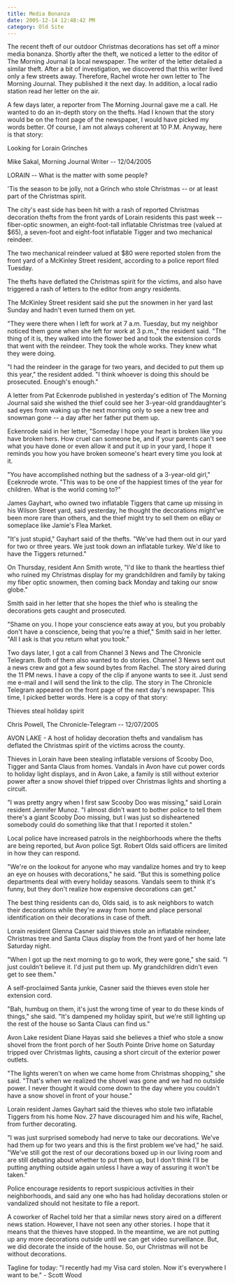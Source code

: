 ```yaml
---
title: Media Bonanza
date: 2005-12-14 12:48:42 PM
category: Old Site
---
```


The recent theft of our outdoor Christmas decorations has set off a minor media bonanza. Shortly after the theft, we noticed a letter to the editor of The Morning Journal (a local newspaper. The writer of the letter detailed a similar theft. After a bit of investigation, we discovered that this writer lived only a few streets away. Therefore, Rachel wrote her own letter to The Morning Journal. They published it the next day. In addition, a local radio station read her letter on the air.

A few days later, a reporter from The Morning Journal gave me a call. He wanted to do an in-depth story on the thefts. Had I known that the story would be on the front page of the newspaper, I would have picked my words better. Of course, I am not always coherent at 10 P.M. Anyway, here is that story:

Looking for Lorain Grinches

Mike Sakal, Morning Journal Writer -- 12/04/2005

LORAIN -- What is the matter with some people?

'Tis the season to be jolly, not a Grinch who stole Christmas -- or at least part of the Christmas spirit.

The city's east side has been hit with a rash of reported Christmas decoration thefts from the front yards of Lorain residents this past week -- fiber-optic snowmen, an eight-foot-tall inflatable Christmas tree (valued at $65), a seven-foot and eight-foot inflatable Tigger and two mechanical reindeer.

The two mechanical reindeer valued at $80 were reported stolen from the front yard of a McKinley Street resident, according to a police report filed Tuesday.

The thefts have deflated the Christmas spirit for the victims, and also have triggered a rash of letters to the editor from angry residents.

The McKinley Street resident said she put the snowmen in her yard last Sunday and hadn't even turned them on yet.

"They were there when I left for work at 7 a.m. Tuesday, but my neighbor noticed them gone when she left for work at 3 p.m.," the resident said. "The thing of it is, they walked into the flower bed and took the extension cords that went with the reindeer. They took the whole works. They knew what they were doing.

"I had the reindeer in the garage for two years, and decided to put them up this year," the resident added. "I think whoever is doing this should be prosecuted. Enough's enough."

A letter from Pat Eckenrode published in yesterday's edition of The Morning Journal said she wished the thief could see her 3-year-old granddaughter's sad eyes from waking up the next morning only to see a new tree and snowman gone -- a day after her father put them up.

Eckenrode said in her letter, "Someday I hope your heart is broken like you have broken hers. How cruel can someone be, and if your parents can't see what you have done or even allow it and put it up in your yard, I hope it reminds you how you have broken someone's heart every time you look at it.

"You have accomplished nothing but the sadness of a 3-year-old girl," Eceknrode wrote. "This was to be one of the happiest times of the year for children. What is the world coming to?"

James Gayhart, who owned two inflatable Tiggers that came up missing in his Wilson Street yard, said yesterday, he thought the decorations might've been more rare than others, and the thief might try to sell them on eBay or someplace like Jamie's Flea Market.

"It's just stupid," Gayhart said of the thefts. "We've had them out in our yard for two or three years. We just took down an inflatable turkey. We'd like to have the Tiggers returned."

On Thursday, resident Ann Smith wrote, "I'd like to thank the heartless thief who ruined my Christmas display for my grandchildren and family by taking my fiber optic snowmen, then coming back Monday and taking our snow globe."

Smith said in her letter that she hopes the thief who is stealing the decorations gets caught and prosecuted.

"Shame on you. I hope your conscience eats away at you, but you probably don't have a conscience, being that you're a thief," Smith said in her letter. "All I ask is that you return what you took."

Two days later, I got a call from Channel 3 News and The Chronicle Telegram. Both of them also wanted to do stories. Channel 3 News sent out a news crew and got a few sound bytes from Rachel. The story aired during the 11 PM news. I have a copy of the clip if anyone wants to see it. Just send me e-mail and I will send the link to the clip. The story in The Chronicle Telegram appeared on the front page of the next day's newspaper. This time, I picked better words. Here is a copy of that story:

Thieves steal holiday spirit

Chris Powell, The Chronicle-Telegram -- 12/07/2005

AVON LAKE - A host of holiday decoration thefts and vandalism has deflated the Christmas spirit of the victims across the county.

Thieves in Lorain have been stealing inflatable versions of Scooby Doo, Tigger and Santa Claus from homes. Vandals in Avon have cut power cords to holiday light displays, and in Avon Lake, a family is still without exterior power after a snow shovel thief tripped over Christmas lights and shorting a circuit.

"I was pretty angry when I first saw Scooby Doo was missing," said Lorain resident Jennifer Munoz. "I almost didn't want to bother police to tell them there's a giant Scooby Doo missing, but I was just so disheartened somebody could do something like that that I reported it stolen."

Local police have increased patrols in the neighborhoods where the thefts are being reported, but Avon police Sgt. Robert Olds said officers are limited in how they can respond.

"We're on the lookout for anyone who may vandalize homes and try to keep an eye on houses with decorations," he said. "But this is something police departments deal with every holiday seasons. Vandals seem to think it's funny, but they don't realize how expensive decorations can get."

The best thing residents can do, Olds said, is to ask neighbors to watch their decorations while they're away from home and place personal identification on their decorations in case of theft.

Lorain resident Glenna Casner said thieves stole an inflatable reindeer, Christmas tree and Santa Claus display from the front yard of her home late Saturday night.

"When I got up the next morning to go to work, they were gone," she said. "I just couldn't believe it. I'd just put them up. My grandchildren didn't even get to see them."

A self-proclaimed Santa junkie, Casner said the thieves even stole her extension cord.

"Bah, humbug on them, it's just the wrong time of year to do these kinds of things," she said. "It's dampened my holiday spirit, but we're still lighting up the rest of the house so Santa Claus can find us."

Avon Lake resident Diane Hayas said she believes a thief who stole a snow shovel from the front porch of her South Pointe Drive home on Saturday tripped over Christmas lights, causing a short circuit of the exterior power outlets.

"The lights weren't on when we came home from Christmas shopping," she said. "That's when we realized the shovel was gone and we had no outside power. I never thought it would come down to the day where you couldn't have a snow shovel in front of your house."

Lorain resident James Gayhart said the thieves who stole two inflatable Tiggers from his home Nov. 27 have discouraged him and his wife, Rachel, from further decorating.

"I was just surprised somebody had nerve to take our decorations. We've had them up for two years and this is the first problem we've had," he said. "We've still got the rest of our decorations boxed up in our living room and are still debating about whether to put them up, but I don't think I'll be putting anything outside again unless I have a way of assuring it won't be taken."

Police encourage residents to report suspicious activities in their neighborhoods, and said any one who has had holiday decorations stolen or vandalized should not hesitate to file a report.

A coworker of Rachel told her that a similar news story aired on a different news station. However, I have not seen any other stories. I hope that it means that the thieves have stopped. In the meantime, we are not putting up any more decorations outside until we can get video surveillance. But, we did decorate the inside of the house. So, our Christmas will not be without decorations.

Tagline for today: "I recently had my Visa card stolen. Now it's everywhere I want to be." - Scott Wood
